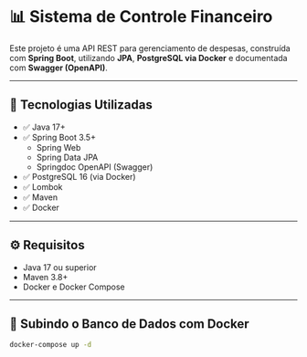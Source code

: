# 📊 Sistema de Controle Financeiro

Este projeto é uma API REST para gerenciamento de despesas, construída com **Spring Boot**, utilizando **JPA**, **PostgreSQL via Docker** e documentada com **Swagger (OpenAPI)**.

---

## 🚀 Tecnologias Utilizadas

- ✅ Java 17+
- ✅ Spring Boot 3.5+
    - Spring Web
    - Spring Data JPA
    - Springdoc OpenAPI (Swagger)
- ✅ PostgreSQL 16 (via Docker)
- ✅ Lombok
- ✅ Maven
- ✅ Docker 

---

## ⚙️ Requisitos

- Java 17 ou superior
- Maven 3.8+
- Docker e Docker Compose

---

## 🐘 Subindo o Banco de Dados com Docker

```bash
docker-compose up -d
